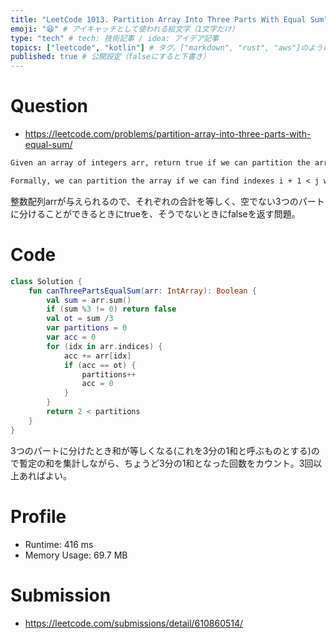 ```yaml
---
title: "LeetCode 1013. Partition Array Into Three Parts With Equal Sum" # 記事のタイトル
emoji: "😆" # アイキャッチとして使われる絵文字（1文字だけ）
type: "tech" # tech: 技術記事 / idea: アイデア記事
topics: ["leetcode", "kotlin"] # タグ。["markdown", "rust", "aws"]のように指定する
published: true # 公開設定（falseにすると下書き）
---
```


# Question

- https://leetcode.com/problems/partition-array-into-three-parts-with-equal-sum/

~~~txt
Given an array of integers arr, return true if we can partition the array into three non-empty parts with equal sums.

Formally, we can partition the array if we can find indexes i + 1 < j with (arr[0] + arr[1] + ... + arr[i] == arr[i + 1] + arr[i + 2] + ... + arr[j - 1] == arr[j] + arr[j + 1] + ... + arr[arr.length - 1])
~~~

整数配列arrが与えられるので、それぞれの合計を等しく、空でない3つのパートに分けることができるときにtrueを、そうでないときにfalseを返す問題。

# Code

~~~kotlin
class Solution {
    fun canThreePartsEqualSum(arr: IntArray): Boolean {
        val sum = arr.sum()
        if (sum %3 != 0) return false
        val ot = sum /3
        var partitions = 0
        var acc = 0
        for (idx in arr.indices) {
            acc += arr[idx]
            if (acc == ot) {
                partitions++
                acc = 0
            }
        }
        return 2 < partitions
    }
}
~~~

3つのパートに分けたとき和が等しくなる(これを3分の1和と呼ぶものとする)ので暫定の和を集計しながら、ちょうど3分の1和となった回数をカウント。3回以上あればよい。

# Profile
- Runtime: 416 ms
- Memory Usage: 69.7 MB

# Submission
- https://leetcode.com/submissions/detail/610860514/

